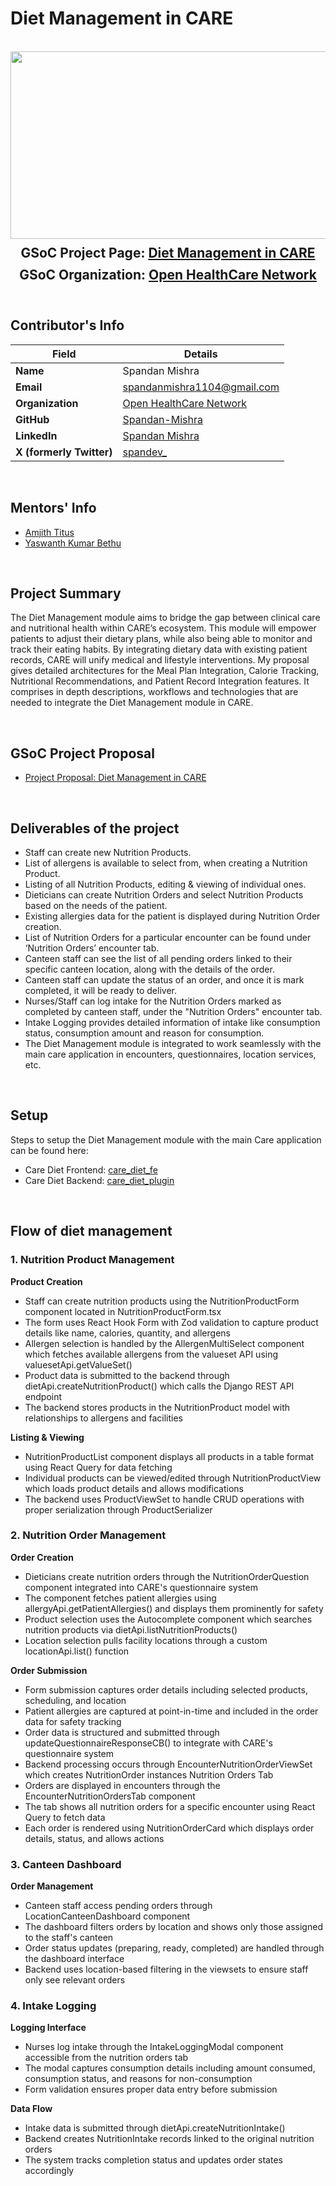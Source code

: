 # Diet Management in CARE

<br />

<div align="center">
    <img src="https://github.com/user-attachments/assets/3be0b18e-9cd8-4b84-85de-74455d42a6bf" height="300" width="600">
</div>

<div align="center">
    <div style="font-size: 1.5em; font-weight: bold; margin: 10px 0;">
        <b>GSoC Project Page: </b>
        <a href="https://summerofcode.withgoogle.com/programs/2025/projects/7T36c0fb">Diet Management in CARE</a>
    </div>
    <div style="font-size: 1.5em; font-weight: bold; margin: 10px 0;">
        <b>GSoC Organization: </b>
        <a href="https://ohc.network/">Open HealthCare Network</a>
    </div>
</div>

<br />

## Contributor's Info

| Field | Details |
|-------|---------|
| **Name** | Spandan Mishra |
| **Email** | [spandanmishra1104@gmail.com](mailto:spandanmishra1104@gmail.com) |
| **Organization** | [Open HealthCare Network](https://ohc.network/) |
| **GitHub** | [Spandan-Mishra](https://github.com/Spandan-Mishra) |
| **LinkedIn** | [Spandan Mishra](https://in.linkedin.com/in/spandan-mishra-a584b7302) |
| **X (formerly Twitter)** | [spandev_](https://x.com/spandev_) |

<br />

## Mentors' Info

- [Amjith Titus](https://github.com/amjithtitus09)
- [Yaswanth Kumar Bethu](https://github.com/yash-learner)

<br />

## Project Summary

The Diet Management module aims to bridge the gap between clinical care and nutritional health within CARE’s ecosystem. This module will empower patients to adjust their dietary plans, while also being able to monitor and track their eating habits. By integrating dietary data with existing patient records, CARE will unify medical and lifestyle interventions. My proposal gives detailed architectures for the Meal Plan Integration, Calorie Tracking, Nutritional Recommendations, and Patient Record Integration features. It comprises in depth descriptions, workflows and technologies that are needed to integrate the Diet Management module in CARE.

<br />

## GSoC Project Proposal

- [Project Proposal: Diet Management in CARE](https://github.com/Spandan-Mishra/GSoC-2025/blob/main/docs/GSoC-2025-Accepted-Proposal.pdf)

<br />

## Deliverables of the project

- Staff can create new Nutrition Products.
- List of allergens is available to select from, when creating a Nutrition Product.
-	Listing of all Nutrition Products, editing & viewing of individual ones.
-	Dieticians can create Nutrition Orders and select Nutrition Products based on the needs of the patient.
-	Existing allergies data for the patient is displayed during Nutrition Order creation.
-	List of Nutrition Orders for a particular encounter can be found under ‘Nutrition Orders’ encounter tab.
-	Canteen staff can see the list of all pending orders linked to their specific canteen location, along with the details of the order.
-	Canteen staff can update the status of an order, and once it is mark completed, it will be ready to deliver.
-	Nurses/Staff can log intake for the Nutrition Orders marked as completed by canteen staff, under the "Nutrition Orders" encounter tab.
-	Intake Logging provides detailed information of intake like consumption status, consumption amount and reason for consumption.
-	The Diet Management module is integrated to work seamlessly with the main care application in encounters, questionnaires, location services, etc.

<br />

## Setup

Steps to setup the Diet Management module with the main Care application can be found here:
-	Care Diet Frontend: [care_diet_fe](https://github.com/Spandan-Mishra/care_diet_fe/blob/main/README.md)
-	Care Diet Backend: [care_diet_plugin](https://github.com/Spandan-Mishra/care_diet_plugin/blob/main/README.md)

<br />

## Flow of diet management

### 1. Nutrition Product Management

**Product Creation**

-	Staff can create nutrition products using the NutritionProductForm component located in NutritionProductForm.tsx
-	The form uses React Hook Form with Zod validation to capture product details like name, calories, quantity, and allergens
-	Allergen selection is handled by the AllergenMultiSelect component which fetches available allergens from the valueset API using valuesetApi.getValueSet()
-	Product data is submitted to the backend through dietApi.createNutritionProduct() which calls the Django REST API endpoint
-	The backend stores products in the NutritionProduct model with relationships to allergens and facilities

**Listing & Viewing**

-	NutritionProductList component displays all products in a table format using React Query for data fetching
-	Individual products can be viewed/edited through NutritionProductView which loads product details and allows modifications
-	The backend uses ProductViewSet to handle CRUD operations with proper serialization through ProductSerializer

### 2. Nutrition Order Management

**Order Creation**

-	Dieticians create nutrition orders through the NutritionOrderQuestion component integrated into CARE's questionnaire system
-	The component fetches patient allergies using allergyApi.getPatientAllergies() and displays them prominently for safety
-	Product selection uses the Autocomplete component which searches nutrition products via dietApi.listNutritionProducts()
-	Location selection pulls facility locations through a custom locationApi.list() function

**Order Submission**

-	Form submission captures order details including selected products, scheduling, and location
-	Patient allergies are captured at point-in-time and included in the order data for safety tracking
-	Order data is structured and submitted through updateQuestionnaireResponseCB() to integrate with CARE's questionnaire system
-	Backend processing occurs through EncounterNutritionOrderViewSet which creates NutritionOrder instances
Nutrition Orders Tab
-	Orders are displayed in encounters through the EncounterNutritionOrdersTab component
-	The tab shows all nutrition orders for a specific encounter using React Query to fetch data
-	Each order is rendered using NutritionOrderCard which displays order details, status, and allows actions


### 3. Canteen Dashboard

**Order Management**

-	Canteen staff access pending orders through LocationCanteenDashboard component
-	The dashboard filters orders by location and shows only those assigned to the staff's canteen
-	Order status updates (preparing, ready, completed) are handled through the dashboard interface
-	Backend uses location-based filtering in the viewsets to ensure staff only see relevant orders

### 4. Intake Logging

**Logging Interface**

-	Nurses log intake through the IntakeLoggingModal component accessible from the nutrition orders tab
-	The modal captures consumption details including amount consumed, consumption status, and reasons for non-consumption
-	Form validation ensures proper data entry before submission

**Data Flow**

-	Intake data is submitted through dietApi.createNutritionIntake()
-	Backend creates NutritionIntake records linked to the original nutrition orders
-	The system tracks completion status and updates order states accordingly

<br />
